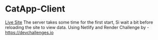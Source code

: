 # CatApp-Client

[Live Site](https://catapp2023.netlify.app/) The server takes some time for the first start, Si wait a bit before reloading the site to view data.
Using Netlify and Render 
Challenge by - https://devchallenges.io
